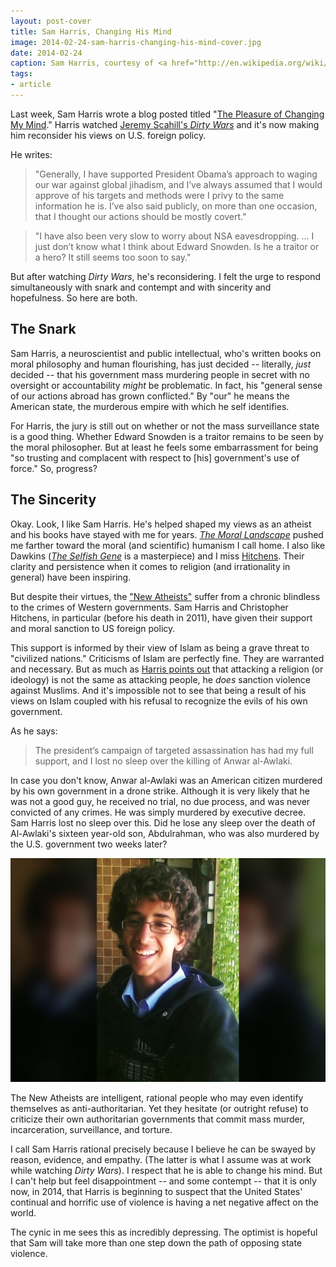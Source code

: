 ```yaml
---
layout: post-cover
title: Sam Harris, Changing His Mind
image: 2014-02-24-sam-harris-changing-his-mind-cover.jpg
date: 2014-02-24
caption: Sam Harris, courtesy of <a href="http://en.wikipedia.org/wiki/File:Sam_Harris_01.jpg">Wikipedia</a>
tags:
- article
---
```


Last week, Sam Harris wrote a blog posted titled "[The Pleasure of Changing My Mind](http://www.samharris.org/blog/item/the-pleasure-of-changing-my-mind)." Harris watched [Jeremy Scahill's *Dirty Wars*](http://dirtywars.org/jeremy-scahill) and it's now making him reconsider his views on U.S. foreign policy.

He writes:

> "Generally, I have supported President Obama’s approach to waging our war against global jihadism, and I’ve always assumed that I would approve of his targets and methods were I privy to the same information he is.  I’ve also said publicly, on more than one occasion, that I thought our actions should be mostly covert."

> "I have also been very slow to worry about NSA eavesdropping. … I just don’t know what I think about Edward Snowden. Is he a traitor or a hero? It still seems too soon to say."

But after watching *Dirty Wars*, he's reconsidering. I felt the urge to respond simultaneously with snark and contempt and with sincerity and hopefulness. So here are both.

## The Snark

Sam Harris, a neuroscientist and public intellectual, who's written books on moral philosophy and human flourishing, has just decided -- literally, *just* decided -- that his government mass murdering people in secret with no oversight or accountability *might* be problematic. In fact, his "general sense of our actions abroad has grown conflicted." By "our" he means the American state, the murderous empire with which he self identifies.

For Harris, the jury is still out on whether or not the mass surveillance state is a good thing. Whether Edward Snowden is a traitor remains to be seen by the moral philosopher. But at least he feels some embarrassment for being "so trusting and complacent with respect to [his] government's use of force." So, progress?

## The Sincerity

Okay. Look, I like Sam Harris. He's helped shaped my views as an atheist and his books have stayed with me for years. *[The Moral Landscape](http://www.amazon.com/The-Moral-Landscape-Science-Determine/dp/143917122X)* pushed me farther toward the moral (and scientific) humanism I call home. I also like Dawkins (*[The Selfish Gene](http://en.wikipedia.org/wiki/The_Selfish_Gene)* is a masterpiece) and I miss [Hitchens](http://www.youtube.com/watch?v=mQorzOS-F6w). Their clarity and persistence when it comes to religion (and irrationality in general) have been inspiring.

But despite their virtues, the ["New Atheists"](http://en.wikipedia.org/wiki/New_Atheism) suffer from a chronic blindless to the crimes of Western governments. Sam Harris and Christopher Hitchens, in particular (before his death in 2011), have given their support and moral sanction to US foreign policy.

This support is informed by their view of Islam as being a grave threat to "civilized nations." Criticisms of Islam are perfectly fine. They are warranted and necessary. But as much as [Harris points out](http://www.samharris.org/site/full_text/response-to-controversy2/#views_on_islam) that attacking a religion (or ideology) is not the same as attacking people, he *does* sanction violence against Muslims. And it's impossible not to see that being a result of his views on Islam coupled with his refusal to recognize the evils of his own government.

As he says:

> The president’s campaign of targeted assassination has had my full support, and I lost no sleep over the killing of Anwar al-Awlaki.

In case you don't know, Anwar al-Awlaki was an American citizen murdered by his own government in a drone strike. Although it is very likely that he was not a good guy, he received no trial, no due process, and was never convicted of any crimes. He was simply murdered by executive decree. Sam Harris lost no sleep over this. Did he lose any sleep over the death of Al-Awlaki's sixteen year-old son, Abdulrahman, who was also murdered by the U.S. government two weeks later?

![Abdulrahman al-Awlaki](/assets/2014-02-24-sam-harris-changing-his-mind-abdulrahman-al-awlaki.jpg)

The New Atheists are intelligent, rational people who may even identify themselves as anti-authoritarian. Yet they hesitate (or outright refuse) to criticize their own authoritarian governments that commit mass murder, incarceration, surveillance, and torture.

I call Sam Harris rational precisely because I believe he can be swayed by reason, evidence, and empathy. (The latter is what I assume was at work while watching *Dirty Wars*). I respect that he is able to change his mind. But I can't help but feel disappointment -- and some contempt -- that it is only now, in 2014, that Harris is beginning to suspect that the United States' continual and horrific use of violence is having a net negative affect on the world.

The cynic in me sees this as incredibly depressing. The optimist is hopeful that Sam will take more than one step down the path of opposing state violence.
